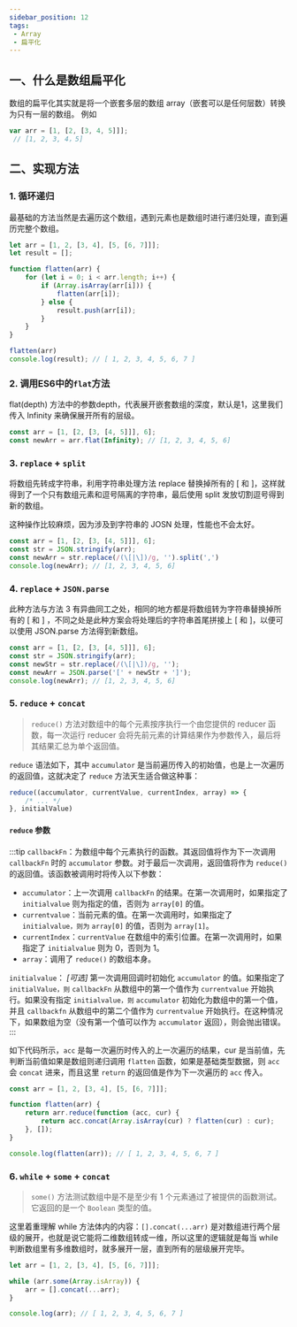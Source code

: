 ```yaml
---
sidebar_position: 12
tags:
 - Array
 - 扁平化
---
```


## 一、什么是数组扁平化

数组的扁平化其实就是将一个嵌套多层的数组 array（嵌套可以是任何层数）转换为只有一层的数组。
例如

```javascript
var arr = [1, [2, [3, 4, 5]]]; 
 // [1, 2, 3, 4，5]
```

## 二、实现方法

### 1. 循环递归

最基础的方法当然是去遍历这个数组，遇到元素也是数组时进行递归处理，直到遍历完整个数组。

```javascript
let arr = [1, 2, [3, 4], [5, [6, 7]]];
let result = [];

function flatten(arr) {
	for (let i = 0; i < arr.length; i++) {
		if (Array.isArray(arr[i])) {
			flatten(arr[i]);
		} else {
			result.push(arr[i]);
		}
	}
}

flatten(arr)
console.log(result); // [ 1, 2, 3, 4, 5, 6, 7 ]
```

### 2. 调用ES6中的`flat`方法

flat(depth) 方法中的参数depth，代表展开嵌套数组的深度，默认是1，这里我们传入 Infinity 来确保展开所有的层级。

```javascript
const arr = [1, [2, [3, [4, 5]]], 6];
const newArr = arr.flat(Infinity); // [1, 2, 3, 4, 5, 6]
```

### 3. `replace` + `split`

将数组先转成字符串，利用字符串处理方法 replace 替换掉所有的 [ 和 ]，这样就得到了一个只有数组元素和逗号隔离的字符串，最后使用 split 发放切割逗号得到新的数组。

这种操作比较麻烦，因为涉及到字符串的 JOSN 处理，性能也不会太好。

```javascript
const arr = [1, [2, [3, [4, 5]]], 6];
const str = JSON.stringify(arr);
const newArr = str.replace(/(\[|\])/g, '').split(',')
console.log(newArr); // [1, 2, 3, 4, 5, 6]
```

### 4. `replace` + `JSON.parse`

此种方法与方法 3 有异曲同工之处，相同的地方都是将数组转为字符串替换掉所有的 [ 和 ] ，不同之处是此种方案会将处理后的字符串首尾拼接上 [ 和 ]，以便可以使用 JSON.parse 方法得到新数组。

```javascript
const arr = [1, [2, [3, [4, 5]]], 6];
const str = JSON.stringify(arr);
const newStr = str.replace(/(\[|\])/g, '');
const newArr = JSON.parse('[' + newStr + ']');
console.log(newArr); // [1, 2, 3, 4, 5, 6]
```

### 5. `reduce` + `concat`

> `reduce()` 方法对数组中的每个元素按序执行一个由您提供的 reducer 函数，每一次运行 reducer 会将先前元素的计算结果作为参数传入，最后将其结果汇总为单个返回值。

`reduce` 语法如下，其中 `accumulator` 是当前遍历传入的初始值，也是上一次遍历的返回值，这就决定了 `reduce` 方法天生适合做这种事：

```javascript
reduce((accumulator, currentValue, currentIndex, array) => {
	/* ... */
}, initialValue)
```

#### `reduce` 参数

:::tip
`callbackFn`：为数组中每个元素执行的函数。其返回值将作为下一次调用 `callbackFn` 时的 `accumulator` 参数。对于最后一次调用，返回值将作为 `reduce()` 的返回值。该函数被调用时将传入以下参数：

- `accumulator`：上一次调用 `callbackFn` 的结果。在第一次调用时，如果指定了 `initialvalue` 则为指定的值，否则为 `array[0]` 的值。
- `currentvalue`：当前元素的值。在第一次调用时，如果指定了 `initialvalue，则为` `array[0]` 的值，否则为 `array[1]`。
- `currentIndex`：`currentValue` 在数组中的索引位置。在第一次调用时，如果指定了 `initialvalue` 则为 0，否则为 1。
- `array`：调用了 `reduce()` 的数组本身。

`initialvalue`： *[可选]* 第一次调用回调时初始化 `accumulator` 的值。如果指定了 `initialValue，则` `callbackFn` 从数组中的第一个值作为 `currentvalue` 开始执行。如果没有指定 `initialvalue，则` `accumulator` 初始化为数组中的第一个值，并且 `callbackfn` 从数组中的第二个值作为 `currentvalue` 开始执行。在这种情况下，如果数组为空（没有第一个值可以作为 `accumulator` 返回），则会抛出错误。
:::

如下代码所示，`acc` 是每一次遍历时传入的上一次遍历的结果，cur 是当前值，先判断当前值如果是数组则递归调用 `flatten` 函数，如果是基础类型数据，则 `acc` 会 `concat` 进来，而且这里 `return` 的返回值是作为下一次遍历的 `acc` 传入。

```javascript
const arr = [1, 2, [3, 4], [5, [6, 7]]];

function flatten(arr) {
	return arr.reduce(function (acc, cur) {
		return acc.concat(Array.isArray(cur) ? flatten(cur) : cur);
	}, []);
}

console.log(flatten(arr)); // [ 1, 2, 3, 4, 5, 6, 7 ]
```

### 6. `while` + `some` + `concat`

> `some()` 方法测试数组中是不是至少有 1 个元素通过了被提供的函数测试。它返回的是一个 `Boolean` 类型的值。

这里着重理解 while 方法体内的内容：`[].concat(...arr)` 是对数组进行两个层级的展开，也就是说它能将二维数组转成一维，所以这里的逻辑就是每当 while 判断数组里有多维数组时，就多展开一层，直到所有的层级展开完毕。


```javascript
let arr = [1, 2, [3, 4], [5, [6, 7]]];

while (arr.some(Array.isArray)) {
	arr = [].concat(...arr);
}

console.log(arr); // [ 1, 2, 3, 4, 5, 6, 7 ]
```


